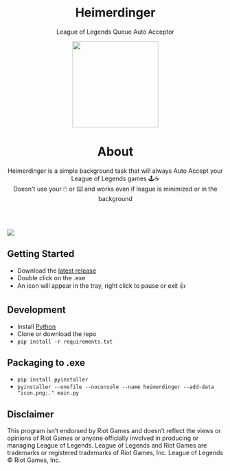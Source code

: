 <h1 align='center'>
  Heimerdinger
</h1>

<p align='center'>
  League of Legends Queue Auto Acceptor
</p>

<p align='center'>
  <!---<img src="https://github.com/iholston/heimerdinger/assets/32341824/8f76782e-2f2d-4895-b283-221af5a748cd", width=200>-->
  <img src="https://github.com/iholston/heimerdinger/assets/32341824/dd778b6c-f664-4d4d-9842-030421b3073a", width=200>
</p>

<h1 align='center'>
About
</h1>
<p align="center">
Heimerdinger is a simple background task that will always Auto Accept your League of Legends games 🕹️☕ </br>
Doesn't use your 🖱️ or ⌨️ and works even if league is minimized or in the background </br></br>
</p>

</br>
<p align="left">
  <img src="https://github.com/iholston/heimerdinger/assets/32341824/06e5b20a-9a11-4f17-8e89-3847801e44df">
</p>

## Getting Started
- Download the [latest release](https://github.com/iholston/heimerdinger/releases)
- Double click on the .exe
- An icon will appear in the tray, right click to pause or exit 👍

## Development
- Install [Python](https://www.python.org/downloads/)
- Clone or download the repo
- ```pip install -r requirements.txt```

## Packaging to .exe
- ```pip install pyinstaller```
- ```pyinstaller --onefile --noconsole --name heimerdinger --add-data "icon.png:." main.py```

## Disclaimer
This program isn’t endorsed by Riot Games and doesn’t reflect the views or opinions of Riot Games or anyone officially involved in producing or managing League of Legends. League of Legends and Riot Games are trademarks or registered trademarks of Riot Games, Inc. League of Legends © Riot Games, Inc.
